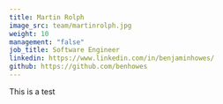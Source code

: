 ```yaml
---
title: Martin Rolph
image_src: team/martinrolph.jpg
weight: 10
management: "false"
job_title: Software Engineer
linkedin: https://www.linkedin.com/in/benjaminhowes/
github: https://github.com/benhowes
---
```


This is a test 